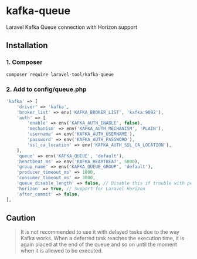 # kafka-queue
Laravel Kafka Queue connection with Horizon support

## Installation

### 1. Composer
```shell
composer require laravel-tool/kafka-queue
```

### 2. Add to config/queue.php
```php
'kafka' => [
    'driver' => 'kafka',
    'broker_list' => env('KAFKA_BROKER_LIST', 'kafka:9092'),
    'auth' => [
        'enable' => env('KAFKA_AUTH_ENABLE', false),
        'mechanism' => env('KAFKA_AUTH_MECHANISM', 'PLAIN'),
        'username' => env('KAFKA_AUTH_USERNAME'),
        'password' => env('KAFKA_AUTH_PASSWORD'),
        'ssl_ca_location' => env('KAFKA_AUTH_SSL_CA_LOCATION'),
    ],
    'queue' => env('KAFKA_QUEUE', 'default'),
    'heartbeat_ms' => env('KAFKA_HEARTBEAT', 5000),
    'group_name' => env('KAFKA_QUEUE_GROUP', 'default'),
    'producer_timeout_ms' => 1000,
    'consumer_timeout_ms' => 3000,
    'queue_disable_length' => false, // Disable this if trouble with performance
    'horizon' => true, // Support for Laravel Horizon
    'after_commit' => false,
],
```

## Caution
> It is not recommended to use it with delayed tasks due to the way Kafka works. 
> When a deferred task reaches the execution time, it is again placed at the end 
> of the queue and so on until the moment when it is allowed to be executed.